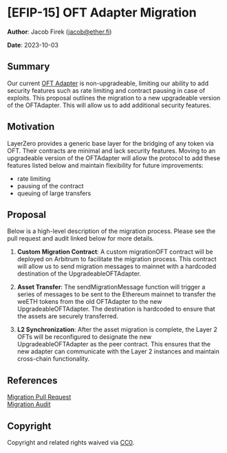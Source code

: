 # [EFIP-15] OFT Adapter Migration

**Author**: Jacob Firek (jacob@ether.fi)

**Date**: 2023-10-03

## Summary

Our current [OFT Adapter](https://etherscan.io/address/0xFE7fe01F8B9A76803aF3750144C2715D9bcf7D0D) is non-upgradeable, limiting our ability to add security features such as rate limiting and contract pausing in case of exploits. This proposal outlines the migration to a new upgradeable version of the OFTAdapter. This will allow us to add additional security features.

## Motivation

LayerZero provides a generic base layer for the bridging of any token via OFT. Their contracts are minimal and lack security features. Moving to an upgradeable version of the OFTAdapter will allow the protocol to add these features listed below and maintain flexibility for future improvements:
 - rate limiting 
 - pausing of the contract 
 - queuing of large transfers

## Proposal

Below is a high-level description of the migration process. Please see the pull request and audit linked below for more details.

1. **Custom Migration Contract**:
   A custom migrationOFT contract will be deployed on Arbitrum to facilitate the migration process. This contract will allow us to send migration messages to mainnet with a hardcoded destination of the UpgradeableOFTAdapter.

2. **Asset Transfer**:
   The sendMigrationMessage function will trigger a series of messages to be sent to the Ethereum mainnet to transfer the weETH tokens from the old OFTAdapter to the new UpgradeableOFTAdapter. The destination is hardcoded to ensure that the assets are securely transferred.

3. **L2 Synchronization**:
   After the asset migration is complete, the Layer 2 OFTs will be reconfigured to designate the new UpgradeableOFTAdapter as the peer contract. This ensures that the new adapter can communicate with the Layer 2 instances and maintain cross-chain functionality.

## References

[Migration Pull Request](https://github.com/etherfi-protocol/weETH-cross-chain/pull/5)  
[Migration Audit](https://github.com/etherfi-protocol/smart-contracts/blob/master/audits/2024.09.30%20-%20Paladin_EtherFi_OFT_Adapter_Migration.pdf)

## Copyright

Copyright and related rights waived via [CC0](https://creativecommons.org/publicdomain/zero/1.0/).

